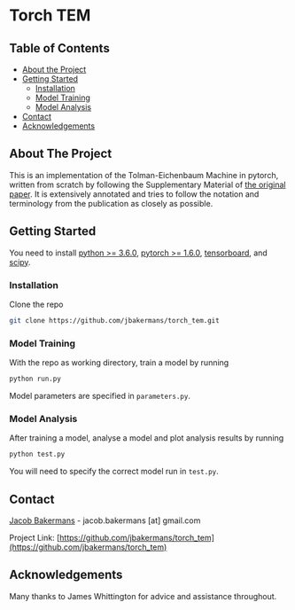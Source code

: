 <!--
[![Contributors][contributors-shield]][contributors-url]
[![Forks][forks-shield]][forks-url]
[![Stargazers][stars-shield]][stars-url]
[![Issues][issues-shield]][issues-url]
[![MIT License][license-shield]][license-url]
[![LinkedIn][linkedin-shield]][linkedin-url]
-->

# Torch TEM

<!-- TABLE OF CONTENTS -->
## Table of Contents

* [About the Project](#about-the-project)
* [Getting Started](#getting-started)
	* [Installation](#installation)
	* [Model Training](#model-training)
	* [Model Analysis](#model-analysis)	
* [Contact](#contact)
* [Acknowledgements](#acknowledgements)


<!-- ABOUT THE PROJECT -->
## About The Project

This is an implementation of the Tolman-Eichenbaum Machine in pytorch, written from scratch by following the Supplementary Material of [the original paper](https://www.biorxiv.org/content/10.1101/770495v2.full). It is extensively annotated and tries to follow the notation and terminology from the publication as closely as possible.


<!-- GETTING STARTED -->
## Getting Started

You need to install [python >= 3.6.0](https://www.python.org/downloads/), [pytorch >= 1.6.0](https://pytorch.org/), [tensorboard](https://https://www.tensorflow.org/tensorboard), and [scipy](https://www.scipy.org/).


### Installation

Clone the repo
```sh
git clone https://github.com/jbakermans/torch_tem.git
```

### Model Training

With the repo as working directory, train a model by running
```sh
python run.py
```
Model parameters are specified in ```parameters.py```.

### Model Analysis

After training a model, analyse a model and plot analysis results by running
```sh
python test.py
```
You will need to specify the correct model run in ```test.py```.

<!-- CONTACT -->
## Contact

[Jacob Bakermans](http://users.ox.ac.uk/~phys1358/) - jacob.bakermans [at] gmail.com

Project Link: [https://github.com/jbakermans/torch_tem](https://github.com/jbakermans/torch_tem)


<!-- ACKNOWLEDGEMENTS -->
## Acknowledgements

Many thanks to James Whittington for advice and assistance throughout.